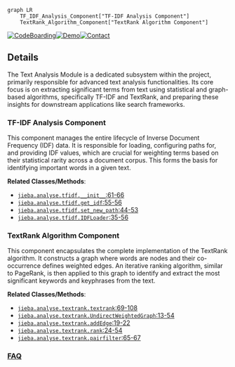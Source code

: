 ```mermaid
graph LR
    TF_IDF_Analysis_Component["TF-IDF Analysis Component"]
    TextRank_Algorithm_Component["TextRank Algorithm Component"]
```

[![CodeBoarding](https://img.shields.io/badge/Generated%20by-CodeBoarding-9cf?style=flat-square)](https://github.com/CodeBoarding/GeneratedOnBoardings)[![Demo](https://img.shields.io/badge/Try%20our-Demo-blue?style=flat-square)](https://www.codeboarding.org/demo)[![Contact](https://img.shields.io/badge/Contact%20us%20-%20contact@codeboarding.org-lightgrey?style=flat-square)](mailto:contact@codeboarding.org)

## Details

The Text Analysis Module is a dedicated subsystem within the project, primarily responsible for advanced text analysis functionalities. Its core focus is on extracting significant terms from text using statistical and graph-based algorithms, specifically TF-IDF and TextRank, and preparing these insights for downstream applications like search frameworks.

### TF-IDF Analysis Component
This component manages the entire lifecycle of Inverse Document Frequency (IDF) data. It is responsible for loading, configuring paths for, and providing IDF values, which are crucial for weighting terms based on their statistical rarity across a document corpus. This forms the basis for identifying important words in a given text.


**Related Classes/Methods**:

- <a href="https://github.com/fxsjy/jieba/blob/master/jieba/analyse/tfidf.py#L61-L66" target="_blank" rel="noopener noreferrer">`jieba.analyse.tfidf.__init__`:61-66</a>
- <a href="https://github.com/fxsjy/jieba/blob/master/jieba/analyse/tfidf.py#L55-L56" target="_blank" rel="noopener noreferrer">`jieba.analyse.tfidf.get_idf`:55-56</a>
- <a href="https://github.com/fxsjy/jieba/blob/master/jieba/analyse/tfidf.py#L44-L53" target="_blank" rel="noopener noreferrer">`jieba.analyse.tfidf.set_new_path`:44-53</a>
- <a href="https://github.com/fxsjy/jieba/blob/master/jieba/analyse/tfidf.py#L35-L56" target="_blank" rel="noopener noreferrer">`jieba.analyse.tfidf.IDFLoader`:35-56</a>


### TextRank Algorithm Component
This component encapsulates the complete implementation of the TextRank algorithm. It constructs a graph where words are nodes and their co-occurrence defines weighted edges. An iterative ranking algorithm, similar to PageRank, is then applied to this graph to identify and extract the most significant keywords and keyphrases from the text.


**Related Classes/Methods**:

- <a href="https://github.com/fxsjy/jieba/blob/master/jieba/analyse/textrank.py#L69-L108" target="_blank" rel="noopener noreferrer">`jieba.analyse.textrank.textrank`:69-108</a>
- <a href="https://github.com/fxsjy/jieba/blob/master/jieba/analyse/textrank.py#L13-L54" target="_blank" rel="noopener noreferrer">`jieba.analyse.textrank.UndirectWeightedGraph`:13-54</a>
- <a href="https://github.com/fxsjy/jieba/blob/master/jieba/analyse/textrank.py#L19-L22" target="_blank" rel="noopener noreferrer">`jieba.analyse.textrank.addEdge`:19-22</a>
- <a href="https://github.com/fxsjy/jieba/blob/master/jieba/analyse/textrank.py#L24-L54" target="_blank" rel="noopener noreferrer">`jieba.analyse.textrank.rank`:24-54</a>
- <a href="https://github.com/fxsjy/jieba/blob/master/jieba/analyse/textrank.py#L65-L67" target="_blank" rel="noopener noreferrer">`jieba.analyse.textrank.pairfilter`:65-67</a>




### [FAQ](https://github.com/CodeBoarding/GeneratedOnBoardings/tree/main?tab=readme-ov-file#faq)